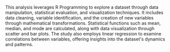 This analysis leverages R Programming to explore a dataset through data manipulation, statistical evaluation, and visualization techniques. It includes data cleaning, variable identification, and the creation of new variables through mathematical transformations. Statistical functions such as mean, median, and mode are calculated, along with data visualization through scatter and bar plots. The study also employs linear regression to examine correlations between variables, offering insights into the dataset's dynamics and patterns.
